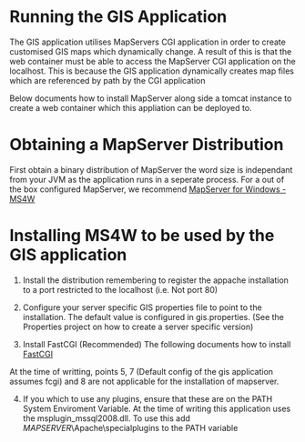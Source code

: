 # Running the GIS Application

The GIS application utilises MapServers CGI application in order
to create customised GIS maps which dynamically change. A 
result of this is that the web container must be able to access
the MapServer CGI application on the localhost. This is because
the GIS application dynamically creates map files which are 
referenced by path by the CGI application

Below documents how to install MapServer along side a tomcat 
instance to create a web container which this
appliation can be deployed to.

# Obtaining a MapServer Distribution

First obtain a binary distribution of MapServer the word size is
independant from your JVM as the application runs in a seperate
process. For a out of the box configured MapServer, we recommend
[MapServer for Windows - MS4W](http://www.maptools.org/ms4w/)

# Installing MS4W to be used by the GIS application
1. Install the distribution remembering to register the appache 
installation to a port restricted to the localhost (i.e. Not port 80)

2. Configure your server specific GIS properties file to point to 
the installation. The default value is configured in gis.properties.
(See the Properties project on how to create a server specific version)

3. Install FastCGI (Recommended)
The following documents how to install [FastCGI](http://www.maptools.org/ms4w/index.phtml?page=README_INSTALL.html#f-fastcgi)

At the time of writting, points 5, 7 (Default config of the gis 
application assumes fcgi) and 8 are not applicable for the installation 
of mapserver.

4. If you which to use any plugins, ensure that these are on the 
PATH System Enviroment Variable. At the time of writing this 
application uses the msplugin_mssql2008.dll. To use this add 
$MAPSERVER$\Apache\specialplugins to the PATH variable